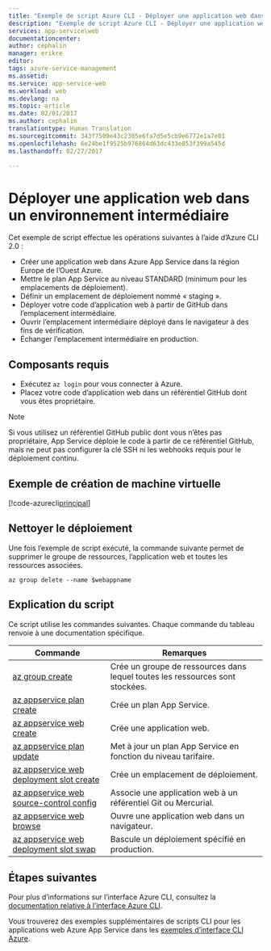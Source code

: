 ```yaml
---
title: "Exemple de script Azure CLI - Déployer une application web dans un environnement intermédiaire | Microsoft Docs"
description: "Exemple de script Azure CLI - Déployer une application web dans un environnement intermédiaire"
services: app-service\web
documentationcenter: 
author: cephalin
manager: erikre
editor: 
tags: azure-service-management
ms.assetid: 
ms.service: app-service-web
ms.workload: web
ms.devlang: na
ms.topic: article
ms.date: 02/01/2017
ms.author: cephalin
translationtype: Human Translation
ms.sourcegitcommit: 343f7509e43c2305e6fa7d5e5cb9e6772e1a7e01
ms.openlocfilehash: 6e24be1f9525b976864d63dc433e853f399a545d
ms.lasthandoff: 02/27/2017

---
```


# <a name="deploy-a-web-app-to-a-staging-environment"></a>Déployer une application web dans un environnement intermédiaire

Cet exemple de script effectue les opérations suivantes à l’aide d’Azure CLI 2.0 : 

* Créer une application web dans Azure App Service dans la région Europe de l’Ouest Azure.
* Mettre le plan App Service au niveau STANDARD (minimum pour les emplacements de déploiement).
* Définir un emplacement de déploiement nommé « staging ».
* Déployer votre code d’application web à partir de GitHub dans l’emplacement intermédiaire.
* Ouvrir l’emplacement intermédiaire déployé dans le navigateur à des fins de vérification.
* Échanger l’emplacement intermédiaire en production.

## <a name="prerequisites"></a>Composants requis

* Exécutez `az login` pour vous connecter à Azure.
* Placez votre code d’application web dans un référentiel GitHub dont vous êtes propriétaire.

> [!NOTE]
> Si vous utilisez un référentiel GitHub public dont vous n’êtes pas propriétaire, App Service déploie le code à partir de ce référentiel GitHub, mais ne peut pas configurer la clé SSH ni les webhooks requis pour le déploiement continu.
>
>

## <a name="create-vm-sample"></a>Exemple de création de machine virtuelle

[!code-azurecli[principal](../../cli_scripts/app-service/deploy-deployment-slot/deploy-deployment-slot.sh "Déployer une application web dans un environnement intermédiaire")]

## <a name="clean-up-deployment"></a>Nettoyer le déploiement 

Une fois l’exemple de script exécuté, la commande suivante permet de supprimer le groupe de ressources, l’application web et toutes les ressources associées.

```azurecli
az group delete --name $webappname
```

## <a name="script-explanation"></a>Explication du script

Ce script utilise les commandes suivantes. Chaque commande du tableau renvoie à une documentation spécifique.

| Commande | Remarques |
|---|---|
| [az group create](https://docs.microsoft.com/en-us/cli/azure/group#create) | Crée un groupe de ressources dans lequel toutes les ressources sont stockées. |
| [az appservice plan create](https://docs.microsoft.com/en-us/cli/azure/appservice/plan#create) | Crée un plan App Service. |
| [az appservice web create](https://docs.microsoft.com/en-us/cli/azure/appservice/web#delete) | Crée une application web. |
| [az appservice plan update](https://docs.microsoft.com/en-us/cli/azure/appservice/plan#update) | Met à jour un plan App Service en fonction du niveau tarifaire. |
| [az appservice web deployment slot create](https://docs.microsoft.com/en-us/cli/azure/appservice/web/deployment/slot#create) | Crée un emplacement de déploiement. |
| [az appservice web source-control config](https://docs.microsoft.com/en-us/cli/azure/appservice/web/source-control#config) | Associe une application web à un référentiel Git ou Mercurial. |
| [az appservice web browse](https://docs.microsoft.com/en-us/cli/azure/appservice/web#browse) | Ouvre une application web dans un navigateur. |
| [az appservice web deployment slot swap](https://docs.microsoft.com/en-us/cli/azure/appservice/web/deployment/slot#swap) | Bascule un déploiement spécifié en production. |

## <a name="next-steps"></a>Étapes suivantes

Pour plus d’informations sur l’interface Azure CLI, consultez la [documentation relative à l’interface Azure CLI](https://docs.microsoft.com/en-us/cli/azure/overview).

Vous trouverez des exemples supplémentaires de scripts CLI pour les applications web Azure App Service dans les [exemples d’interface CLI Azure]().

